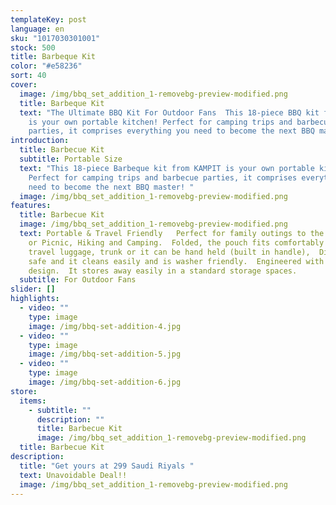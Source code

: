 ```yaml
---
templateKey: post
language: en
sku: "1017030301001"
stock: 500
title: Barbeque Kit
color: "#e58236"
sort: 40
cover:
  image: /img/bbq_set_addition_1-removebg-preview-modified.png
  title: Barbeque Kit
  text: "The Ultimate BBQ Kit For Outdoor Fans  This 18-piece BBQ kit from KAMPIT
    is your own portable kitchen! Perfect for camping trips and barbecue
    parties, it comprises everything you need to become the next BBQ master! "
introduction:
  title: Barbecue Kit
  subtitle: Portable Size
  text: "This 18-piece Barbeque kit from KAMPIT is your own portable kitchen!
    Perfect for camping trips and barbecue parties, it comprises everything you
    need to become the next BBQ master! "
  image: /img/bbq_set_addition_1-removebg-preview-modified.png
features:
  title: Barbecue Kit
  image: /img/bbq_set_addition_1-removebg-preview-modified.png
  text: Portable & Travel Friendly   Perfect for family outings to the Beach, Park
    or Picnic, Hiking and Camping.  Folded, the pouch fits comfortably into
    travel luggage, trunk or it can be hand held (built in handle),  Dishwasher
    safe and it cleans easily and is washer friendly.  Engineered with a sleek
    design.  It stores away easily in a standard storage spaces.
  subtitle: For Outdoor Fans
slider: []
highlights:
  - video: ""
    type: image
    image: /img/bbq-set-addition-4.jpg
  - video: ""
    type: image
    image: /img/bbq-set-addition-5.jpg
  - video: ""
    type: image
    image: /img/bbq-set-addition-6.jpg
store:
  items:
    - subtitle: ""
      description: ""
      title: Barbecue Kit
      image: /img/bbq_set_addition_1-removebg-preview-modified.png
  title: Barbecue Kit
description:
  title: "Get yours at 299 Saudi Riyals "
  text: Unavoidable Deal!!
  image: /img/bbq_set_addition_1-removebg-preview-modified.png
---
```

